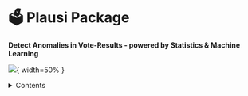 
# 🗳️ Plausi Package
**Detect Anomalies in Vote-Results - powered by Statistics & Machine Learning**

![](https://raw.githubusercontent.com/statistikZH/statR/dev/inst/extdata/Stempel_STAT-01.png){ width=50% }

<details>
<summary>Contents</summary>

- [Usage](#usage)
- [What does the Plausi-Package do?](#what-does-the-plausi-package-do)
- [Licensing](#licensing)
- [Project team](#project-team)
- [Feedback and contributing](#feedback-and-contributing)

## Usage
- Install R [https://www.r-project.org/](https://www.r-project.org/) 

**1. Install the plausi-Package**

Installation from gitlab:

__remotes::install_url("https://gitlab.com/plausi_pkg/plausi.git")__

**2. Explore the methodology in the Documentation**

https://plausi.gitlab.io/plausi_pkg/

## What does the Plausi Package do?

The Plausi package is designed for R-supported election forensics. It provides functions that enable the identification of statistical irregularities and anomalies in vote results.

Key features include:

- Robust outlier detection for small sample sizes and skewed distributions
- Calculation of differences between all possible combinations of turnout-levels (e.g., for systematic comparison of voter turnout across all voting districts)
- Prediction of expected results using machine learning algorithms (e.g., yes-vote proportions, voter turnout, etc.)

It serves as a basis for the ___PlausiApp___, which is used for vote result quality control in different Cantons (TG / SG / ZH).

For the moment, the ___PlausiApp___ is made available upon request via a private Repo (mailto:wahlen@statistik.zh.ch). 

## Licensing
The package is licensed under the MIT license. 

## Project team
This is a joint project of the [Vote & Election-Team](https://www.zh.ch/de/direktion-der-justiz-und-des-innern/statistisches-amt/wahlen-und-abstimmungen.html) and [Team Data](https://www.zh.ch/de/direktion-der-justiz-und-des-innern/statistisches-amt/data.html) of the Statistical Office of the Canton of Zurich. Responsible: Simon Graf, Thomas Lo Russo and Thomas Knecht

## Feedback and contributing
We would love to hear from you. Please share your feedback and let us know how you use the code. You can [write an email](mailto:wahlen@statistik.zh.ch) or share your ideas by opening an issue or a pull requests.

